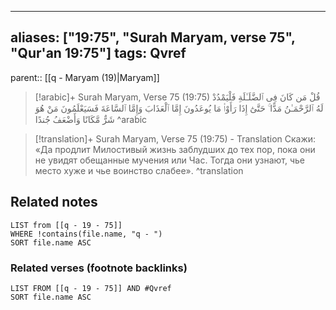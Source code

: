
---
aliases: ["19:75", "Surah Maryam, verse 75", "Qur'an 19:75"]
tags: Qvref
---

parent:: [[q - Maryam (19)|Maryam]]

> [!arabic]+ Surah Maryam, Verse 75 (19:75)
> <span class="quran-arabic">قُلْ مَن كَانَ فِى ٱلضَّلَـٰلَةِ فَلْيَمْدُدْ لَهُ ٱلرَّحْمَـٰنُ مَدًّا ۚ حَتَّىٰٓ إِذَا رَأَوْا۟ مَا يُوعَدُونَ إِمَّا ٱلْعَذَابَ وَإِمَّا ٱلسَّاعَةَ فَسَيَعْلَمُونَ مَنْ هُوَ شَرٌّ مَّكَانًا وَأَضْعَفُ جُندًا</span>
^arabic

> [!translation]+ Surah Maryam, Verse 75 (19:75) - Translation
> Скажи: «Да продлит Милостивый жизнь заблудших до тех пор, пока они не увидят обещанные мучения или Час. Тогда они узнают, чье место хуже и чье воинство слабее».
^translation



## Related notes
```dataview
LIST from [[q - 19 - 75]]
WHERE !contains(file.name, "q - ")
SORT file.name ASC
```

### Related verses (footnote backlinks)
```dataview
LIST FROM [[q - 19 - 75]] AND #Qvref
SORT file.name ASC
```

